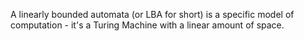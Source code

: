 A linearly bounded automata (or LBA for short) is a specific model of computation - it's a Turing Machine with a linear amount of space.
